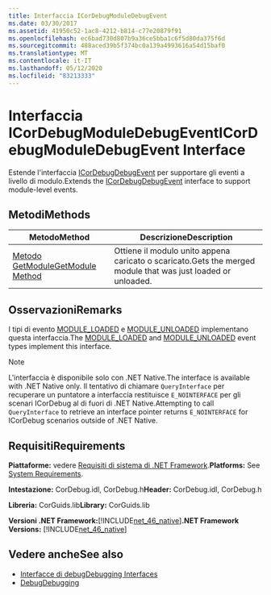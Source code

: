 ```yaml
---
title: Interfaccia ICorDebugModuleDebugEvent
ms.date: 03/30/2017
ms.assetid: 41950c52-1ac8-4212-b814-c77e20879f91
ms.openlocfilehash: ec6bad730d807b9a36ce5bba1c6f5d80da375f6d
ms.sourcegitcommit: 488aced39b5f374bc0a139a4993616a54d15baf0
ms.translationtype: MT
ms.contentlocale: it-IT
ms.lasthandoff: 05/12/2020
ms.locfileid: "83213333"
---
```

# <a name="icordebugmoduledebugevent-interface"></a><span data-ttu-id="9077d-102">Interfaccia ICorDebugModuleDebugEvent</span><span class="sxs-lookup"><span data-stu-id="9077d-102">ICorDebugModuleDebugEvent Interface</span></span>
<span data-ttu-id="9077d-103">Estende l'interfaccia [ICorDebugDebugEvent](icordebugdebugevent-interface.md) per supportare gli eventi a livello di modulo.</span><span class="sxs-lookup"><span data-stu-id="9077d-103">Extends the [ICorDebugDebugEvent](icordebugdebugevent-interface.md) interface to support module-level events.</span></span>  
  
## <a name="methods"></a><span data-ttu-id="9077d-104">Metodi</span><span class="sxs-lookup"><span data-stu-id="9077d-104">Methods</span></span>  
  
|<span data-ttu-id="9077d-105">Metodo</span><span class="sxs-lookup"><span data-stu-id="9077d-105">Method</span></span>|<span data-ttu-id="9077d-106">Descrizione</span><span class="sxs-lookup"><span data-stu-id="9077d-106">Description</span></span>|  
|------------|-----------------|  
|[<span data-ttu-id="9077d-107">Metodo GetModule</span><span class="sxs-lookup"><span data-stu-id="9077d-107">GetModule Method</span></span>](icordebugmoduledebugevent-getmodule-method.md)|<span data-ttu-id="9077d-108">Ottiene il modulo unito appena caricato o scaricato.</span><span class="sxs-lookup"><span data-stu-id="9077d-108">Gets the merged module that was just loaded or unloaded.</span></span>|  
  
## <a name="remarks"></a><span data-ttu-id="9077d-109">Osservazioni</span><span class="sxs-lookup"><span data-stu-id="9077d-109">Remarks</span></span>  
 <span data-ttu-id="9077d-110">I tipi di evento [MODULE_LOADED](cordebugdebugeventkind-enumeration.md) e [MODULE_UNLOADED](cordebugdebugeventkind-enumeration.md) implementano questa interfaccia.</span><span class="sxs-lookup"><span data-stu-id="9077d-110">The [MODULE_LOADED](cordebugdebugeventkind-enumeration.md) and [MODULE_UNLOADED](cordebugdebugeventkind-enumeration.md) event types implement this interface.</span></span>  
  
> [!NOTE]
> <span data-ttu-id="9077d-111">L'interfaccia è disponibile solo con .NET Native.</span><span class="sxs-lookup"><span data-stu-id="9077d-111">The interface is available with .NET Native only.</span></span> <span data-ttu-id="9077d-112">Il tentativo di chiamare `QueryInterface` per recuperare un puntatore a interfaccia restituisce `E_NOINTERFACE` per gli scenari ICorDebug al di fuori di .NET Native.</span><span class="sxs-lookup"><span data-stu-id="9077d-112">Attempting to call `QueryInterface` to retrieve an interface pointer returns `E_NOINTERFACE` for ICorDebug scenarios outside of .NET Native.</span></span>  
  
## <a name="requirements"></a><span data-ttu-id="9077d-113">Requisiti</span><span class="sxs-lookup"><span data-stu-id="9077d-113">Requirements</span></span>  
 <span data-ttu-id="9077d-114">**Piattaforme:** vedere [Requisiti di sistema di .NET Framework](../../get-started/system-requirements.md).</span><span class="sxs-lookup"><span data-stu-id="9077d-114">**Platforms:** See [System Requirements](../../get-started/system-requirements.md).</span></span>  
  
 <span data-ttu-id="9077d-115">**Intestazione:** CorDebug.idl, CorDebug.h</span><span class="sxs-lookup"><span data-stu-id="9077d-115">**Header:** CorDebug.idl, CorDebug.h</span></span>  
  
 <span data-ttu-id="9077d-116">**Libreria:** CorGuids.lib</span><span class="sxs-lookup"><span data-stu-id="9077d-116">**Library:** CorGuids.lib</span></span>  
  
 <span data-ttu-id="9077d-117">**Versioni .NET Framework:**[!INCLUDE[net_46_native](../../../../includes/net-46-native-md.md)]</span><span class="sxs-lookup"><span data-stu-id="9077d-117">**.NET Framework Versions:** [!INCLUDE[net_46_native](../../../../includes/net-46-native-md.md)]</span></span>  
  
## <a name="see-also"></a><span data-ttu-id="9077d-118">Vedere anche</span><span class="sxs-lookup"><span data-stu-id="9077d-118">See also</span></span>

- [<span data-ttu-id="9077d-119">Interfacce di debug</span><span class="sxs-lookup"><span data-stu-id="9077d-119">Debugging Interfaces</span></span>](debugging-interfaces.md)
- [<span data-ttu-id="9077d-120">Debug</span><span class="sxs-lookup"><span data-stu-id="9077d-120">Debugging</span></span>](index.md)
